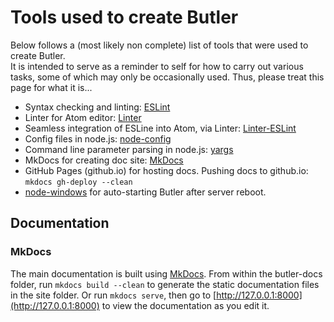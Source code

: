 # Tools used to create Butler
Below follows a (most likely non complete) list of tools that were used to create Butler.  
It is intended to serve as a reminder to self for how to carry out various tasks, some of which may only be occasionally used.
Thus, please treat this page for what it is...


* Syntax checking and linting: [ESLint](http://eslint.org/)
* Linter for Atom editor: [Linter](https://github.com/steelbrain/linter)
* Seamless integration of ESLine into Atom, via Linter: [Linter-ESLint](https://atom.io/packages/linter-eslint)   
* Config files in node.js: [node-config](https://github.com/lorenwest/node-config)
* Command line parameter parsing in node.js: [yargs](https://github.com/yargs/yargs)
* MkDocs for creating doc site: [MkDocs](http://www.mkdocs.org/)
* GitHub Pages (github.io) for hosting docs. Pushing docs to github.io: `mkdocs gh-deploy --clean`
* [node-windows](https://www.npmjs.com/package/node-windows) for auto-starting Butler after server reboot.

## Documentation

### MkDocs
The main documentation is built using [MkDocs](http://www.mkdocs.org/).
From within the butler-docs folder, run ```mkdocs build --clean``` to generate the static documentation files in the site folder.
Or run ```mkdocs serve```, then go to [http://127.0.0.1:8000](http://127.0.0.1:8000) to view the documentation as you edit it.
